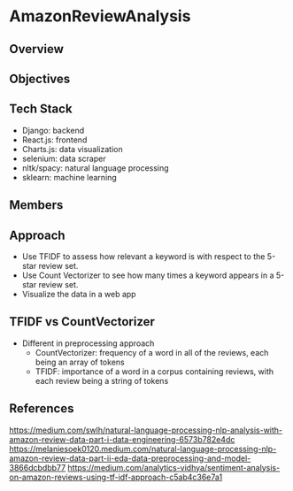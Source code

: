 # AmazonReviewAnalysis

Overview
---


Objectives
---


Tech Stack
---
- Django: backend
- React.js: frontend
- Charts.js: data visualization
- selenium: data scraper
- nltk/spacy: natural language processing
- sklearn: machine learning


Members
---


Approach
---
- Use TFIDF to assess how relevant a keyword is with respect to the 5-star review set.
- Use Count Vectorizer to see how many times a keyword appears in a 5-star review set.
- Visualize the data in a web app

TFIDF vs CountVectorizer
---
- Different in preprocessing approach
  - CountVectorizer: frequency of a word in all of the reviews, each being an array of tokens
  - TFIDF: importance of a word in a corpus containing reviews, with each review being a string of tokens


References
---
https://medium.com/swlh/natural-language-processing-nlp-analysis-with-amazon-review-data-part-i-data-engineering-6573b782e4dc
https://melaniesoek0120.medium.com/natural-language-processing-nlp-amazon-review-data-part-ii-eda-data-preprocessing-and-model-3866dcbdbb77
https://medium.com/analytics-vidhya/sentiment-analysis-on-amazon-reviews-using-tf-idf-approach-c5ab4c36e7a1
